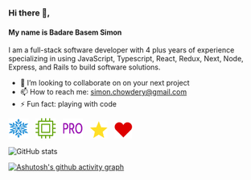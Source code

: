 ### Hi there 👋, 
#### My name is Badare Basem Simon

 I am a full-stack software developer with 4 plus years of experience specializing in using JavaScript, Typescript, React, Redux, Next, Node, Express, and Rails to build software solutions.

- 👯 I’m looking to collaborate on on your next project 
- 📫 How to reach me: simon.chowdery@gmail.com 
- ⚡ Fun fact: playing with code 

<a href='https://archiveprogram.github.com/'><img src='https://raw.githubusercontent.com/acervenky/animated-github-badges/master/assets/acbadge.gif' width='40' height='40'></a> <a href='https://docs.github.com/en/developers'><img src='https://raw.githubusercontent.com/acervenky/animated-github-badges/master/assets/devbadge.gif' width='40' height='40'></a> <a href='https://github.com/pricing'><img src='https://raw.githubusercontent.com/acervenky/animated-github-badges/master/assets/pro.gif' width='40' height='40'></a> <a href='https://stars.github.com/'><img src='https://raw.githubusercontent.com/acervenky/animated-github-badges/master/assets/starbadge.gif' width='35' height='35'></a> <a href='https://docs.github.com/en/github/supporting-the-open-source-community-with-github-sponsors'><img src='https://raw.githubusercontent.com/acervenky/animated-github-badges/master/assets/sponsorbadge.gif' width='35' height='35'></a> 

![GitHub stats](https://github-readme-stats.vercel.app/api?username=BB-Simon&show_icons=true&count_private=true) 

[![Ashutosh's github activity graph](https://github-readme-activity-graph.cyclic.app/graph?username=BB-Simon&theme=github-compact)](https://github.com/ashutosh00710/github-readme-activity-graph)
